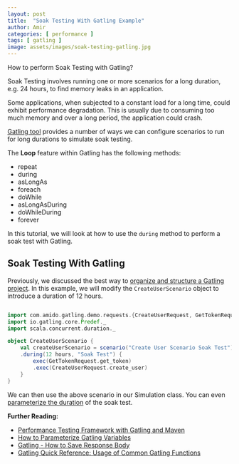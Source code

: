 ```yaml
---
layout: post
title:  "Soak Testing With Gatling Example"
author: Amir
categories: [ performance ]
tags: [ gatling ]
image: assets/images/soak-testing-gatling.jpg
---
```


How to perform Soak Testing with Gatling?

Soak Testing involves running one or more scenarios for a long duration, e.g. 24 hours, to find memory leaks in an application.

Some applications, when subjected to a constant load for a long time, could exhibit performance degradation. This is usually due to consuming too much memory and over a long period, the application could crash.

[Gatling tool](https://gatling.io/) provides a number of ways we can configure scenarios to run for long durations to simulate soak testing.

The **Loop** feature within Gatling has the following methods:

*   repeat
*   during
*   asLongAs
*   foreach
*   doWhile
*   asLongAsDuring
*   doWhileDuring
*   forever

In this tutorial, we will look at how to use the `during` method to perform a soak test with Gatling.

## Soak Testing With Gatling

Previously, we discussed the best way to [organize and structure a Gatling project](https://www.testingexcellence.com/gatling-maven-performance-test-framework/). In this example, we will modify the `CreateUserScenario` object to introduce a duration of 12 hours.

```scala

import com.amido.gatling.demo.requests.{CreateUserRequest, GetTokenRequest}
import io.gatling.core.Predef._
import scala.concurrent.duration._

object CreateUserScenario {
    val createUserScenario = scenario("Create User Scenario Soak Test")
    .during(12 hours, "Soak Test") {
        exec(GetTokenRequest.get_token)
        .exec(CreateUserRequest.create_user)
    }
}
```

We can then use the above scenario in our Simulation class. You can even [parameterize the duration](https://www.testingexcellence.com/parameterize-gatling-variables/) of the soak test.

**Further Reading:**

*   [Performance Testing Framework with Gatling and Maven](https://www.testingexcellence.com/gatling-maven-performance-test-framework/)
*   [How to Parameterize Gatling Variables](https://www.testingexcellence.com/parameterize-gatling-variables/)
*   [Gatling - How to Save Response Body](https://www.testingexcellence.com/gatling-save-response-body/)
*   [Gatling Quick Reference: Usage of Common Gatling Functions](https://www.testingexcellence.com/gatling-quick-reference/)
